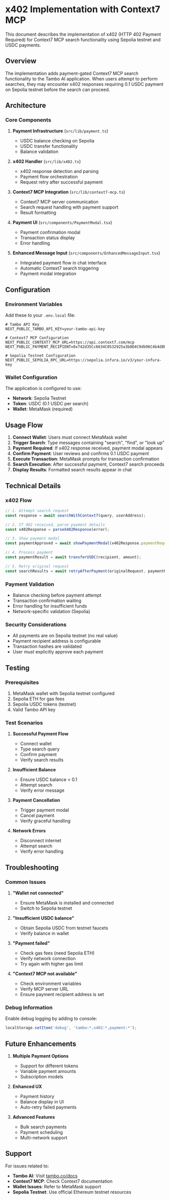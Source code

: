 # x402 Implementation with Context7 MCP

This document describes the implementation of x402 (HTTP 402 Payment Required) for Context7 MCP search functionality using Sepolia testnet and USDC payments.

## Overview

The implementation adds payment-gated Context7 MCP search functionality to the Tambo AI application. When users attempt to perform searches, they may encounter x402 responses requiring 0.1 USDC payment on Sepolia testnet before the search can proceed.

## Architecture

### Core Components

1. **Payment Infrastructure** (`src/lib/payment.ts`)
   - USDC balance checking on Sepolia
   - USDC transfer functionality
   - Balance validation

2. **x402 Handler** (`src/lib/x402.ts`)
   - x402 response detection and parsing
   - Payment flow orchestration
   - Request retry after successful payment

3. **Context7 MCP Integration** (`src/lib/context7-mcp.ts`)
   - Context7 MCP server communication
   - Search request handling with payment support
   - Result formatting

4. **Payment UI** (`src/components/PaymentModal.tsx`)
   - Payment confirmation modal
   - Transaction status display
   - Error handling

5. **Enhanced Message Input** (`src/components/EnhancedMessageInput.tsx`)
   - Integrated payment flow in chat interface
   - Automatic Context7 search triggering
   - Payment modal integration

## Configuration

### Environment Variables

Add these to your `.env.local` file:

```env
# Tambo API Key
NEXT_PUBLIC_TAMBO_API_KEY=your-tambo-api-key

# Context7 MCP Configuration
NEXT_PUBLIC_CONTEXT7_MCP_URL=https://api.context7.com/mcp
NEXT_PUBLIC_PAYMENT_RECIPIENT=0x742d35Cc6634C0532925a3b8D4C9db96C4b4d8b6

# Sepolia Testnet Configuration
NEXT_PUBLIC_SEPOLIA_RPC_URL=https://sepolia.infura.io/v3/your-infura-key
```

### Wallet Configuration

The application is configured to use:
- **Network**: Sepolia Testnet
- **Token**: USDC (0.1 USDC per search)
- **Wallet**: MetaMask (required)

## Usage Flow

1. **Connect Wallet**: Users must connect MetaMask wallet
2. **Trigger Search**: Type messages containing "search", "find", or "look up"
3. **Payment Required**: If x402 response received, payment modal appears
4. **Confirm Payment**: User reviews and confirms 0.1 USDC payment
5. **Execute Transaction**: MetaMask prompts for transaction confirmation
6. **Search Execution**: After successful payment, Context7 search proceeds
7. **Display Results**: Formatted search results appear in chat

## Technical Details

### x402 Flow

```typescript
// 1. Attempt search request
const response = await searchWithContext7(query, userAddress);

// 2. If 402 received, parse payment details
const x402Response = parseX402Response(error);

// 3. Show payment modal
const paymentApproved = await showPaymentModal(x402Response.paymentRequired);

// 4. Process payment
const paymentResult = await transferUSDC(recipient, amount);

// 5. Retry original request
const searchResults = await retryAfterPayment(originalRequest, paymentResult);
```

### Payment Validation

- Balance checking before payment attempt
- Transaction confirmation waiting
- Error handling for insufficient funds
- Network-specific validation (Sepolia)

### Security Considerations

- All payments are on Sepolia testnet (no real value)
- Payment recipient address is configurable
- Transaction hashes are validated
- User must explicitly approve each payment

## Testing

### Prerequisites

1. MetaMask wallet with Sepolia testnet configured
2. Sepolia ETH for gas fees
3. Sepolia USDC tokens (testnet)
4. Valid Tambo API key

### Test Scenarios

1. **Successful Payment Flow**
   - Connect wallet
   - Type search query
   - Confirm payment
   - Verify search results

2. **Insufficient Balance**
   - Ensure USDC balance < 0.1
   - Attempt search
   - Verify error message

3. **Payment Cancellation**
   - Trigger payment modal
   - Cancel payment
   - Verify graceful handling

4. **Network Errors**
   - Disconnect internet
   - Attempt search
   - Verify error handling

## Troubleshooting

### Common Issues

1. **"Wallet not connected"**
   - Ensure MetaMask is installed and connected
   - Switch to Sepolia testnet

2. **"Insufficient USDC balance"**
   - Obtain Sepolia USDC from testnet faucets
   - Verify balance in wallet

3. **"Payment failed"**
   - Check gas fees (need Sepolia ETH)
   - Verify network connection
   - Try again with higher gas limit

4. **"Context7 MCP not available"**
   - Check environment variables
   - Verify MCP server URL
   - Ensure payment recipient address is set

### Debug Information

Enable debug logging by adding to console:
```javascript
localStorage.setItem('debug', 'tambo:*,x402:*,payment:*');
```

## Future Enhancements

1. **Multiple Payment Options**
   - Support for different tokens
   - Variable payment amounts
   - Subscription models

2. **Enhanced UX**
   - Payment history
   - Balance display in UI
   - Auto-retry failed payments

3. **Advanced Features**
   - Bulk search payments
   - Payment scheduling
   - Multi-network support

## Support

For issues related to:
- **Tambo AI**: Visit [tambo.co/docs](https://tambo.co/docs)
- **Context7 MCP**: Check Context7 documentation
- **Wallet Issues**: Refer to MetaMask support
- **Sepolia Testnet**: Use official Ethereum testnet resources
